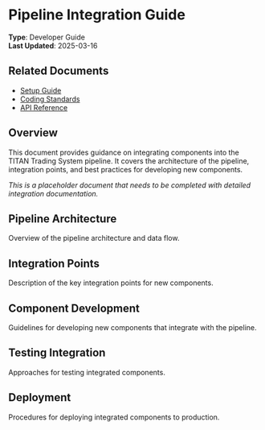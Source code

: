 # Pipeline Integration Guide

**Type**: Developer Guide  
**Last Updated**: 2025-03-16  

## Related Documents

- [Setup Guide](./setup_guide.md)
- [Coding Standards](./coding_standards.md)
- [API Reference](./api_reference.md)

## Overview

This document provides guidance on integrating components into the TITAN Trading System pipeline. It covers the architecture of the pipeline, integration points, and best practices for developing new components.

*This is a placeholder document that needs to be completed with detailed integration documentation.*

## Pipeline Architecture

Overview of the pipeline architecture and data flow.

## Integration Points

Description of the key integration points for new components.

## Component Development

Guidelines for developing new components that integrate with the pipeline.

## Testing Integration

Approaches for testing integrated components.

## Deployment

Procedures for deploying integrated components to production.
